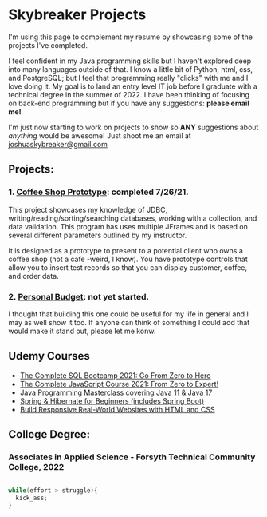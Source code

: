 # Skybreaker Projects
I'm using this page to complement my resume by showcasing some of the projects I've completed.

I feel confident in my Java programming skills but I haven't explored deep into many languages outside of that. I know a little bit of Python, html, css, and PostgreSQL; but I feel that programming really "clicks" with me and I love doing it. My goal is to land an entry level IT job before I graduate with a technical degree in the summer of 2022. I have been thinking of focusing on back-end programming but if you have any suggestions: **please email me!**

I'm just now starting to work on projects to show so **ANY** suggestions about _anything_ would be awesome! Just shoot me an email at <joshuaskybreaker@gmail.com>

## Projects:

###   1. <a href="https://github.com/Joshua-Skybreaker/advJavaProject" target="_blank">Coffee Shop Prototype</a>: completed 7/26/21.
This project showcases my knowledge of JDBC, writing/reading/sorting/searching databases, working with a collection, and data validation. This program has uses multiple JFrames and is based on several different parameters outlined by my instructor. 

It is designed as a prototype to present to a potential client who owns a coffee shop (not a cafe -weird, I know). You have prototype controls that allow you to insert test records so that you can display customer, coffee, and order data. 

###   2. <a href="https://github.com/Joshua-Skybreaker/budgetProject" target="_blank">Personal Budget</a>: not yet started.
I thought that building this one could be useful for my life in general and I may as well show it too. If anyone can think of something I could add that would make it stand out, please let me konw.
  
## Udemy Courses
  - <a href="https://www.udemy.com/course/the-complete-sql-bootcamp/learn/lecture/18145024?start=0" target="blank">The Complete SQL Bootcamp 2021: Go From Zero to Hero</a>
  - <a href="https://www.udemy.com/course/the-complete-javascript-course/learn/lecture/22648231?start=0#overview" target="blank">The Complete JavaScript Course 2021: From Zero to Expert!</a>
  - <a href="https://www.udemy.com/course-dashboard-redirect/?course_id=533682" target="blank">Java Programming Masterclass covering Java 11 & Java 17</a>
  - <a href="https://www.udemy.com/course-dashboard-redirect/?course_id=647428" target="blank">Spring & Hibernate for Beginners (includes Spring Boot)</a>
  - <a href="https://www.udemy.com/course-dashboard-redirect/?course_id=437398" target="blank">Build Responsive Real-World Websites with HTML and CSS</a>

## College Degree:
### Associates in Applied Science - Forsyth Technical Community College, 2022



```java

while(effort > struggle){
  kick_ass;
}

```
